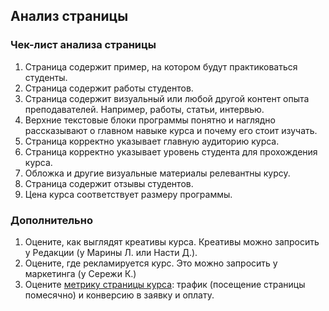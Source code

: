 ## Анализ страницы

### Чек-лист анализа страницы

1. Страница содержит пример, на котором будут практиковаться студенты. 
2. Страница содержит работы студентов. 
3. Страница содержит визуальный или любой другой контент опыта преподавателей. Например, работы, статьи, интервью. 
4. Верхние текстовые блоки программы понятно и наглядно рассказывают о главном навыке курса и почему его стоит изучать. 
5. Страница корректно указывает главную аудиторию курса. 
6. Страница корректно указывает уровень студента для прохождения курса. 
7. Обложка и другие визуальные материалы релевантны курсу. 
8. Страница содержит отзывы студентов.
9. Цена курса соответствует размеру программы. 

### Дополнительно

1. Оцените, как выглядят креативы курса. Креативы можно запросить у Редакции (у Марины Л. или Насти Д.). 
2. Оцените, где рекламируется курс. Это можно запросить у маркетинга (у Сережи К.)
3. Оцените [метрику страницы курса](https://softculture.shinyapps.io/groups-app/): трафик (посещение страницы помесячно) и конверсию в заявку и оплату. 

